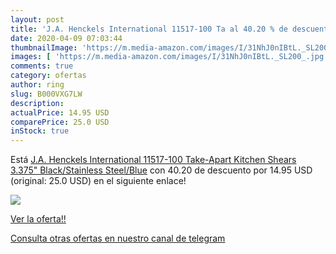 ```yaml
---
layout: post
title: 'J.A. Henckels International 11517-100 Ta al 40.20 % de descuento'
date: 2020-04-09 07:03:44
thumbnailImage: 'https://m.media-amazon.com/images/I/31NhJ0nIBtL._SL200_.jpg'
images: [ 'https://m.media-amazon.com/images/I/31NhJ0nIBtL._SL200_.jpg' ]
comments: true
category: ofertas
author: ring
slug: B000VXG7LW
description:
actualPrice: 14.95 USD
comparePrice: 25.0 USD
inStock: true
---
```


Está [J.A. Henckels International 11517-100 Take-Apart Kitchen Shears  3.375"  Black/Stainless Steel/Blue](https://www.amazon.com/dp/B000VXG7LW/?tag=redken08-20) con 40.20 de descuento por 14.95 USD (original: 25.0 USD) en el siguiente enlace!

[![](https://m.media-amazon.com/images/I/31NhJ0nIBtL._SL200_.jpg)](https://www.amazon.com/dp/B000VXG7LW/?tag=redken08-20)

[Ver la oferta!!](https://www.amazon.com/dp/B000VXG7LW/?tag=redken08-20)

[Consulta otras ofertas en nuestro canal de telegram](https://t.me/s/ofertas25)
